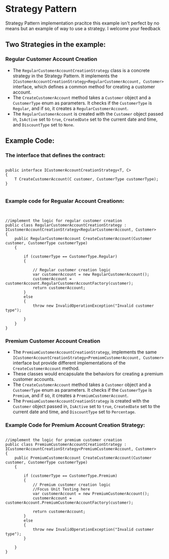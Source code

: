 # Strategy Pattern 

Strategy Pattern implementation pracitce this example isn't perfect by no means but an example of way to use a strategy.  I welcome your feedback

## Two Strategies in the example:

### Regular Customer Account Creation
- The `RegularCustomerAccountCreationStrategy` class is a concrete strategy in the Strategy Pattern. It implements the `ICustomerAccountCreationStrategy<RegularCustomerAccount, Customer>` interface, which defines a common method for creating a customer account.
- The `CreateCustomerAccount` method takes a `Customer` object and a `CustomerType` enum as parameters. It checks if the `CustomerType` is `Regular`, and if so, it creates a `RegularCustomerAccount`.
- The `RegularCustomerAccount` is created with the `Customer` object passed in, `IsActive` set to `true`, `CreatedDate` set to the current date and time, and `DiscountType` set to `None`.

## Example Code:


### The interface that defines the contract:
```CSharp

public interface ICustomerAccountCreationStrategy<T, C>
{
    T CreateCustomerAccount(C customer, CustomerType customerType);
}


```

### Example code for Regualar Account Creationn:

```CSharp


//implement the logic for regular customer creation
public class RegularCustomerAccountCreationStrategy : ICustomerAccountCreationStrategy<RegularCustomerAccount, Customer>
{
    public RegularCustomerAccount CreateCustomerAccount(Customer customer, CustomerType customerType)
    {

        if (customerType == CustomerType.Regular)
        {

            // Regular customer creation logic
            var customerAccount = new RegularCustomerAccount();
            customerAccount = customerAccount.RegularCustomerAccountFactory(customer);
            return customerAccount;
        }
        else
        {
            throw new InvalidOperationException("Invalid customer type");

        }
    }
}

```


### Premium Customer Account Creation

- The `PremiumCustomerAccountCreationStrategy`, implements the same `ICustomerAccountCreationStrategy<PremiomCustomerAccount, Customer>` interface but provide different implementations of the `CreateCustomerAccount` method.
- These classes would encapsulate the behaviors for creating a premium customer accounts.
- The `CreateCustomerAccount` method takes a `Customer` object and a `CustomerType` enum as parameters. It checks if the `CustomerType` is `Premium`, and if so, it creates a `PremiumCustomerAccount`.
- The `PremiumCustomerAccountCreationStrategy` is created with the `Customer` object passed in, `IsActive` set to `true`, `CreatedDate` set to the current date and time, and `DiscountType` set to `Percentage`.

### Example Code for Premium Account Creation Strategy:
```Csharp

//implement the logic for premium customer creation
public class PremiumCustomerAccountCreationStrategy : ICustomerAccountCreationStrategy<PremiumCustomerAccount, Customer>
{
    public PremiumCustomerAccount CreateCustomerAccount(Customer customer, CustomerType customerType)
    {

        if (customerType == CustomerType.Premium)
        {
            // Premium customer creation logic
            //Focus Unit Testing here
            var customerAccount = new PremiumCustomerAccount();
            customerAccount = customerAccount.PremiumCustomerAccountFactory(customer);

            return customerAccount;
        }
        else
        {
            throw new InvalidOperationException("Invalid customer type");
        }

    }
}



```

